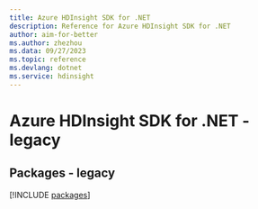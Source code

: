 ```yaml
---
title: Azure HDInsight SDK for .NET
description: Reference for Azure HDInsight SDK for .NET
author: aim-for-better
ms.author: zhezhou
ms.data: 09/27/2023
ms.topic: reference
ms.devlang: dotnet
ms.service: hdinsight
---
```

# Azure HDInsight SDK for .NET - legacy
## Packages - legacy
[!INCLUDE [packages](hdinsight-index.md)]